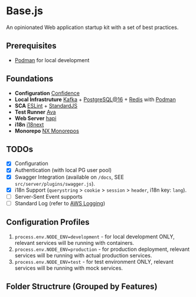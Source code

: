 # Base.js

An opinionated Web application startup kit with a set of best practices.

## Prerequisites

- [Podman](https://podman.io/) for local development

## Foundations

- **Configuration** [Confidence](https://www.npmjs.com/package/@hapipal/confidence)
- **Local Infrastruture** [Kafka](https://kafka.apache.org/) + [PostgreSQL@16](https://www.postgresql.org/) + [Redis](https://redis.io/) with [Podman](https://podman.io/)
- **SCA** [ESLint](https://eslint.org/) + [StandardJS](https://standardjs.com/)
- **Test Runner** [Ava](https://github.com/avajs/ava)
- **Web Server** [hapi](https://hapi.dev/)
- **i18n** [i18next](https://www.i18next.com/)
- **Monorepo** [NX Monorepos](https://nx.dev/)

## TODOs

- [x] Configuration
- [x] Authentication (with local PG user pool)
- [x] Swagger Integration (available on `/docs`, SEE `src/server/plugins/swagger.js`).
- [x] i18n Support (`querystring` > `cookie` > `session` > `header`, i18n key: `lang`).
- [ ] Server-Sent Event supports
- [ ] Standard Log (refer to [AWS Logging](https://docs.aws.amazon.com/prescriptive-guidance/latest/logging-monitoring-for-application-owners/event-attributes.html))

## Configuration Profiles

1. `process.env.NODE_ENV=development` - for local development ONLY, relevant services will be running with containers.
2. `process.env.NODE_ENV=production` - for production deployment, relevant services will be running with actual production services.
3. `process.env.NODE_ENV=test` - for test environment ONLY, relevant services will be running with mock services.

## Folder Structrure (Grouped by Features)
